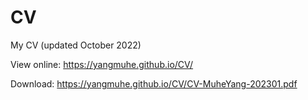 # CV

My CV (updated October 2022)

View online: 
https://yangmuhe.github.io/CV/

Download: 
https://yangmuhe.github.io/CV/CV-MuheYang-202301.pdf
